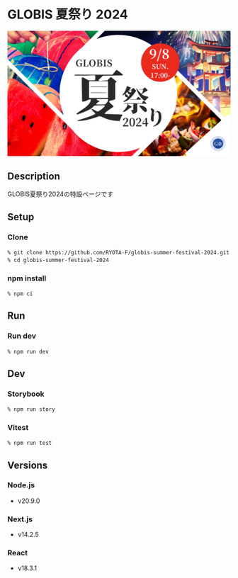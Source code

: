 # GLOBIS 夏祭り 2024

![GLOBIS夏祭り2024](./public/home/main.png)

## Description

GLOBIS夏祭り2024の特設ページです

## Setup

### Clone

```zsh
% git clone https://github.com/RYOTA-F/globis-summer-festival-2024.git
% cd globis-summer-festival-2024
```

### npm install

```zsh
% npm ci
```

## Run

### Run dev

```zsh
% npm run dev
```

## Dev

### Storybook

```zsh
% npm run story
```

### Vitest

```zsh
% npm run test
```

## Versions

### Node.js

- v20.9.0

### Next.js

- v14.2.5

### React

- v18.3.1
